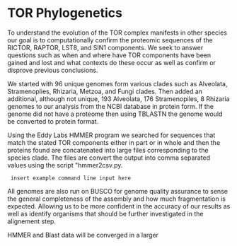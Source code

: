 # TOR Phylogenetics

To understand the evolution of the TOR complex manifests in other species our goal is to 
computationally confirm the proteomic sequences of the RICTOR, RAPTOR, LST8, and SIN1 components.
We seek to answer questions such as when and where have TOR components have been gained and lost
and what contexts do these occur as well as confirm or disprove previous conclusions.

We started with 96 unique genomes form various clades such as Alveolata, Stramenoplies, Rhizaria, 
Metzoa, and Fungi clades. Then added an additional, although not unique, 193 Alveolata, 176 Stramenopiles, 
8 Rhizaria genomes to our analysis from the NCBI database in protein form. If the genome did not have 
a proteome then using TBLASTN the genome would be converted to protein format. 

Using the Eddy Labs HMMER program we searched for sequences that match the stated TOR components 
either in part or in whole and then the proteins found are concatenated into large files 
corresponding to the species clade. The files are convert the output into comma separated values 
using the script "hmmer2csv.py. 

```
 insert example command line input here 
```
All genomes are also run on BUSCO for genome quality assurance to sense the general completeness of 
the assembly and how much fragmentation is expected. Allowing us to be more confident in the accuracy
of our results as well as identify organisms that should be further investigated in the alignement step.

HMMER and Blast data will be converged in a larger  



